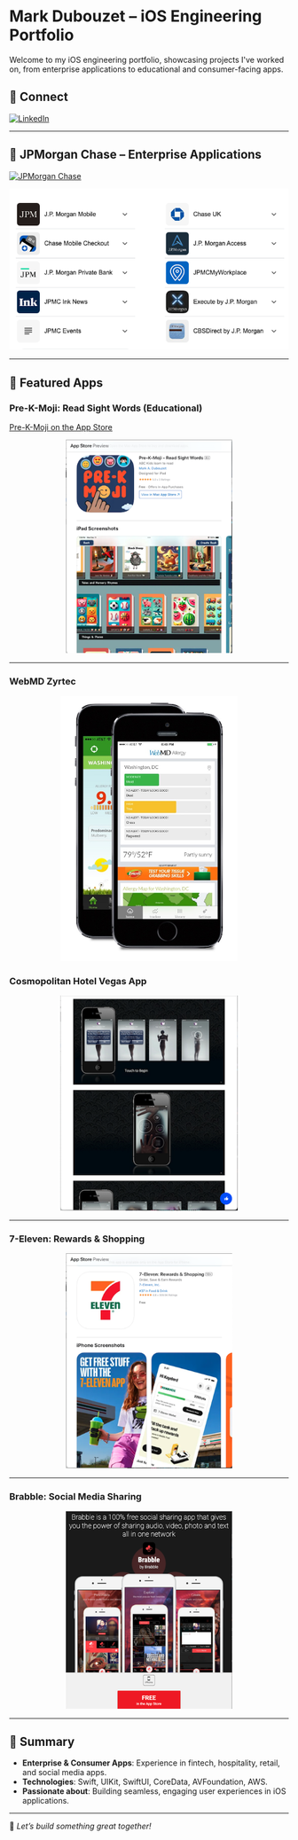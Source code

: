 # Mark Dubouzet – iOS Engineering Portfolio

Welcome to my iOS engineering portfolio, showcasing projects I've worked on, from enterprise applications to educational and consumer-facing apps.

## 🔗 Connect
[![LinkedIn](https://img.shields.io/badge/LinkedIn-Mark%20Dubouzet-blue?logo=linkedin)](https://www.linkedin.com/in/mark-dubouzet/)

---

## 🏦 JPMorgan Chase – Enterprise Applications
[![JPMorgan Chase](https://img.shields.io/badge/JPMorgan%20Chase-Enterprise%20Apps-blue)](https://www.jpmorganchase.com/)

<p align="center">
  <a href="https://www.jpmorganchase.com/">
    <img src="/screens/jpmc_enterprise_apps.png" alt="JPMorgan Chase Enterprise Apps" width="650">
  </a>
</p>

---

## 📱 Featured Apps

### **Pre-K-Moji: Read Sight Words (Educational)**
[Pre-K-Moji on the App Store](https://apps.apple.com/us/app/pre-k-moji/id6736380527)

<p align="center">
  <a href="https://apps.apple.com/us/app/pre-k-moji/id6736380527">
    <img src="/screens/pre-k-moji.png" alt="Pre-K-Moji App" width="300">
  </a>
</p>

---

### **WebMD Zyrtec**
<p align="center">
  <img src="/screens/WebMD_Zyrtec.jpeg" alt="WEbMD Zertec App" width="320">
</p>

### **Cosmopolitan Hotel Vegas App**
<p align="center">
  <img src="/screens/cosmopolitan.png" alt="Cosmopolitan Hotel Vegas App" width="320">
</p>

---

### **7-Eleven: Rewards & Shopping**
<p align="center">
  <img src="/screens/7_11.png" alt="7-Eleven Rewards App" width="300">
</p>

---

### **Brabble: Social Media Sharing**
<p align="center">
  <img src="/screens/brabble.png" alt="Brabble App" width="300">
</p>

---

## 🎯 Summary
- **Enterprise & Consumer Apps**: Experience in fintech, hospitality, retail, and social media apps.
- **Technologies**: Swift, UIKit, SwiftUI, CoreData, AVFoundation, AWS.
- **Passionate about**: Building seamless, engaging user experiences in iOS applications.

---

🚀 *Let’s build something great together!*
